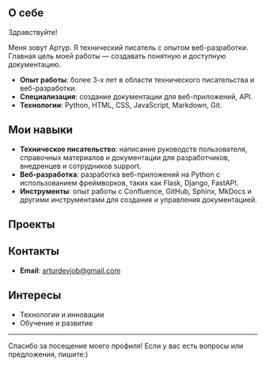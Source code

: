 ## О себе

Здравствуйте! 

Меня зовут Артур. Я технический писатель с опытом веб-разработки. Главная цель моей работы — создавать понятную и доступную документацию.

- **Опыт работы**: более 3-х лет в области технического писательства и веб-разработки.
- **Специализация**: создание документации для веб-приложений, API.
- **Технологии**: Python, HTML, CSS, JavaScript, Markdown, Git.

## Мои навыки

- **Техническое писательство**: написание руководств пользователя, справочных материалов и документации для разработчиков, внедренцев и сотрудников support.
- **Веб-разработка**: разработка веб-приложений на Python с использованием фреймворков, таких как Flask, Django, FastAPI.
- **Инструменты**: опыт работы с Confluence, GitHub, Sphinx, MkDocs и другими инструментами для создания и управления документацией.

## Проекты

## Контакты

- **Email**: arturdevjob@gmail.com

## Интересы

- Технологии и инновации
- Обучение и развитие

---

Спасибо за посещение моего профиля! Если у вас есть вопросы или предложения, пишите:)
 


